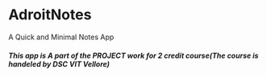 # AdroitNotes
A Quick and Minimal Notes App
<h5> This app is A part of the PROJECT work for 2 credit course(The course is handeled by DSC VIT Vellore)</h5>
